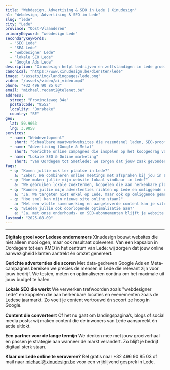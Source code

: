 ```yaml
---
title: "Webdesign, Advertising & SEO in Lede | Xinudesign"
h1: "Webdesign, Advertising & SEO in Lede"
slug: "lede"
city: "Lede"
province: "Oost-Vlaanderen"
primaryKeyword: "webdesign Lede"
secondaryKeywords:
  - "SEO Lede"
  - "SEA Lede"
  - "webdesigner Lede"
  - "lokale SEO Lede"
  - "Google Ads Lede"
description: "Xinudesign helpt bedrijven en zelfstandigen in Lede groeien met snelle websites, converterende advertenties en sterke lokale SEO. Wij bouwen, adverteren en optimaliseren."
canonical: "https://www.xinudesign.be/diensten/lede"
image: "/assets/img/landingpages/lede.png"
video: "/assets/video/ai_video.mp4"
phone: "+32 496 90 85 03"
email: "michael.redant2@telenet.be"
address:
  street: "Provincieweg 34a"
  postalCode: "9552"
  locality: "Borsbeke"
  country: "BE"
geo:
  lat: 50.9663
  lng: 3.9858
services:
  - name: "Webdevelopment"
    short: "Schaalbare maatwerkwebsites die razendsnel laden, SEO-proof zijn en ontworpen om te converteren."
  - name: "Advertising (Google & Meta)"
    short: "Gerichte online campagnes die inspelen op het koopgedrag van inwoners in Lede en omgeving."
  - name: "Lokale SEO & Online marketing"
    short: "Van Oordegem tot Smetlede: we zorgen dat jouw zaak gevonden wordt door de juiste mensen, op het juiste moment."
faqs:
  - q: "Komen jullie ook ter plaatse in Lede?"
    a: "Zeker. We combineren online meetings met afspraken bij jou in Lede of deelgemeenten zoals Oordegem, Smetlede en Wanzele."
  - q: "Hoe maken jullie mijn website lokaal vindbaar in Lede?"
    a: "We gebruiken lokale zoektermen, koppelen die aan herkenbare plaatsen zoals de Markt van Lede of het Molenhuis, en versterken dit met actuele evenementen."
  - q: "Kunnen jullie mijn advertenties richten op Lede en omliggende regio's?"
    a: "Ja. We targeten niet enkel op Lede, maar ook op omliggende gemeentes zoals Aalst, Erpe-Mere en Wetteren voor maximaal bereik."
  - q: "Hoe snel kan mijn nieuwe site online staan?"
    a: "Met een vlotte samenwerking en aangeleverde content kan je site binnen 2 tot 4 weken live."
  - q: "Bieden jullie ook doorlopende optimalisatie aan?"
    a: "Ja, met onze onderhouds- en SEO-abonnementen blijft je website altijd veilig, actueel en goed vindbaar."
lastmod: "2025-08-09"
---
```


---

**Digitale groei voor Ledese ondernemers**
Xinudesign bouwt websites die niet alleen mooi ogen, maar ook resultaat opleveren. Van een kapsalon in Oordegem tot een KMO in het centrum van Lede: wij zorgen dat jouw online aanwezigheid klanten aantrekt én omzet genereert.

**Gerichte advertenties die scoren**
Met data-gedreven Google Ads en Meta-campagnes bereiken we precies de mensen in Lede die relevant zijn voor jouw bedrijf. We testen, meten en optimaliseren continu om het maximale uit jouw budget te halen.

**Lokale SEO die werkt**
We verwerken trefwoorden zoals "webdesigner Lede" en koppelen die aan herkenbare locaties en evenementen zoals de Ledese jaarmarkt. Zo voelt je content vertrouwd én scoort ze hoog in Google.

**Content die converteert**
Of het nu gaat om landingspagina’s, blogs of social media posts: wij maken content die de inwoners van Lede aanspreekt én actie uitlokt.

**Een partner voor de lange termijn**
We denken mee met jouw groeiverhaal en passen je strategie aan wanneer de markt verandert. Zo blijft je bedrijf digitaal sterk staan.

**Klaar om Lede online te veroveren?**
Bel gratis naar +32 496 90 85 03 of mail naar [michael@xinudesign.be](mailto:michael@xinudesign.be) voor een vrijblijvend gesprek in Lede.
